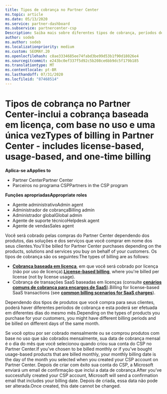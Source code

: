```yaml
---
title: Tipos de cobrança no Partner Center
ms.topic: article
ms.date: 05/13/2020
ms.service: partner-dashboard
ms.subservice: partnercenter-csp
Description: Saiba mais sobre diferentes tipos de cobrança, períodos de cobrança e datas de cobrança que você pode ver no Partner Center.
author: sodeb
ms.author: sodeb
ms.localizationpriority: medium
ms.custom: SEOMAY.20
ms.openlocfilehash: c8ae3334685ee74fabd3be99d53b1f90d18026e4
ms.sourcegitcommit: e243bc0ef337f5d92c5b208ce6bb9dc5f179b185
ms.translationtype: MT
ms.contentlocale: pt-BR
ms.lasthandoff: 07/31/2020
ms.locfileid: "87468514"
---
```

# <a name="types-of-billing-in-partner-center---includes-license-based-usage-based-and-one-time-billing"></a><span data-ttu-id="ae617-103">Tipos de cobrança no Partner Center-inclui a cobrança baseada em licença, com base no uso e uma única vez</span><span class="sxs-lookup"><span data-stu-id="ae617-103">Types of billing in Partner Center - includes license-based, usage-based, and one-time billing</span></span>

<span data-ttu-id="ae617-104">**Aplica-se a**</span><span class="sxs-lookup"><span data-stu-id="ae617-104">**Applies to**</span></span>

- <span data-ttu-id="ae617-105">Partner Center</span><span class="sxs-lookup"><span data-stu-id="ae617-105">Partner Center</span></span>
- <span data-ttu-id="ae617-106">Parceiros no programa CSP</span><span class="sxs-lookup"><span data-stu-id="ae617-106">Partners in the CSP program</span></span>

<span data-ttu-id="ae617-107">**Funções apropriadas**</span><span class="sxs-lookup"><span data-stu-id="ae617-107">**Appropriate roles**</span></span>

- <span data-ttu-id="ae617-108">Agente administrativo</span><span class="sxs-lookup"><span data-stu-id="ae617-108">Admin agent</span></span>
- <span data-ttu-id="ae617-109">Administrador de cobrança</span><span class="sxs-lookup"><span data-stu-id="ae617-109">Billing admin</span></span>
- <span data-ttu-id="ae617-110">Administrador global</span><span class="sxs-lookup"><span data-stu-id="ae617-110">Global admin</span></span>
- <span data-ttu-id="ae617-111">Agente de suporte técnico</span><span class="sxs-lookup"><span data-stu-id="ae617-111">Helpdesk agent</span></span>
- <span data-ttu-id="ae617-112">Agente de vendas</span><span class="sxs-lookup"><span data-stu-id="ae617-112">Sales agent</span></span>

<span data-ttu-id="ae617-113">Você será cobrado pelas compras do Partner Center dependendo dos produtos, das soluções e dos serviços que você comprar em nome dos seus clientes.</span><span class="sxs-lookup"><span data-stu-id="ae617-113">You'll be billed for Partner Center purchases depending on the products, solutions and services you buy on behalf of your customers.</span></span> <span data-ttu-id="ae617-114">Os tipos de cobrança são os seguintes:</span><span class="sxs-lookup"><span data-stu-id="ae617-114">The types of billing are as follows:</span></span>

- <span data-ttu-id="ae617-115">[**Cobrança baseada em licença**](license-based-billing.md), em que você será cobrado por licença (não por uso de licença).</span><span class="sxs-lookup"><span data-stu-id="ae617-115">[**License-based billing**](license-based-billing.md), where you're billed per license (not by license usage).</span></span>
- <span data-ttu-id="ae617-116">Cobrança de transações SaaS baseadas em licenças (consulte [**cenários comuns de cobrança para encargos de SaaS**](common-billing-scenarios-saas.md)).</span><span class="sxs-lookup"><span data-stu-id="ae617-116">Billing for license-based SaaS transactions (see [**common billing scenarios for SaaS charges**](common-billing-scenarios-saas.md)).</span></span>

<span data-ttu-id="ae617-117">Dependendo dos tipos de produtos que você compra para seus clientes, poderá haver diferentes períodos de cobrança e esta poderá ser efetuada em diferentes dias do mesmo mês.</span><span class="sxs-lookup"><span data-stu-id="ae617-117">Depending on the types of products you purchase for your customers, you might have different billing periods and be billed on different days of the same month.</span></span>

<span data-ttu-id="ae617-118">Se você optou por ser cobrado mensalmente ou se comprou produtos com base no uso que são cobrados mensalmente, sua data de cobrança mensal é o dia do mês que você selecionou quando criou sua conta do CSP no Partner Center.</span><span class="sxs-lookup"><span data-stu-id="ae617-118">If you’ve chosen to be billed monthly or if you’ve bought usage-based products that are billed monthly, your monthly billing date is the day of the month you selected when you created your CSP account on Partner Center.</span></span> <span data-ttu-id="ae617-119">Depois de criar com êxito sua conta do CSP, a Microsoft enviará um email de confirmação que inclui a data de cobrança.</span><span class="sxs-lookup"><span data-stu-id="ae617-119">After you’ve successfully created your CSP account, Microsoft will send a confirmation email that includes your billing date.</span></span> <span data-ttu-id="ae617-120">Depois de criada, essa data não pode ser alterada.</span><span class="sxs-lookup"><span data-stu-id="ae617-120">Once created, this date cannot be changed.</span></span>

